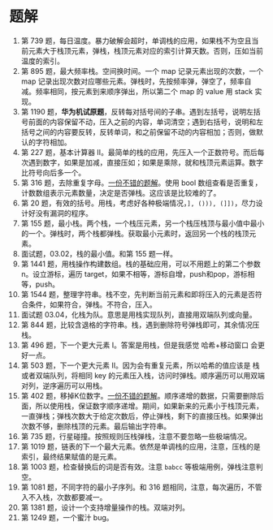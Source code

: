 # 题解

1. 第 739 题，每日温度。暴力破解会超时，单调栈的应用，如果栈不为空且当前元素大于栈顶元素，弹栈，栈顶元素对应的索引计算天数。否则，压如当前温度的索引。
2. 第 895 题，最大频率栈。空间换时间。一个 map 记录元素出现的次数，一个 map 记录出现次数对应哪些元素。弹栈时，先按频率弹，弹空了，频率自减。频率相同，按元素到来顺序弹出，所以第二个 map 的 value 用 stack 实现。
3. 第 1190 题，**华为机试原题**，反转每对括号间的子串。遇到左括号，说明左括号前面的内容保留不动，压入之前的内容，单词清空；遇到右括号，说明和左括号之间的内容要反转，反转单词，和之前保留不动的内容相加；否则，做默认的字符相加。
4. 第 227 题，基本计算器 II。最简单的栈的应用，先压入一个正数符号。而后每次遇到数字，如果是加减，直接压如；如果是乘除，就和栈顶元素运算。数字比符号向后多一个。
5. 第 316 题，去除重复字母。[一份不错的题解](https://leetcode-cn.com/problems/remove-duplicate-letters/solution/you-qian-ru-shen-dan-diao-zhan-si-lu-qu-chu-zhong-/)。使用 bool 数组查看是否重复，计数数组表示元素数量，决定是否弹栈。这应该是比较难的了。
6. 第 20 题，有效的括号。用栈，考虑好各种极端情况，`], ())), (]])`，尽力设计好没有漏洞的程序。
7. 第 155 题，最小栈。两个栈，一个栈压元素，另一个栈压栈顶与最小值中最小的一个。弹栈时，两个栈都弹栈。获取最小元素时，返回另一个栈的栈顶元素。
8. 面试题，03.02，栈的最小值。和第 155 题一样。
9. 第 1441 题，用栈操作构建数组。栈的基础应用，可以不用题上的第二个参数 n。设立游标，遍历 target，如果不相等，游标自增，push和pop，游标相等，push。
10. 第 1544 题，整理字符串。栈不空，先判断当前元素和即将压入的元素是否符合条件，如果符合，弹栈。不符合，压入。
11. 面试题 03.04，化栈为队。意思是用栈实现队列，直接用双端队列或向量。
12. 第 844 题，比较含退格的字符串。栈，遇到删除符号弹栈即可，其余情况压栈。
13. 第 496 题，下一个更大元素 I。答案是用栈，但是我感觉 哈希+移动窗口 会更好一点。
14. 第 503 题，下一个更大元素 II。因为会有重复元素，所以哈希的值应该是 栈或者双端队列，将相同 key 的元素压入栈，访问时弹栈。顺序遍历可以用双端对列，逆序遍历可以用栈。
15. 第 402 题，移掉K位数字。[一份不错的题解](https://leetcode-cn.com/problems/remove-k-digits/solution/wei-tu-jie-dan-diao-zhan-dai-ma-jing-jian-402-yi-d/)。顺序递增的数据，只需要删除后面，所以使用栈，保证数字顺序递增。期间，如果新来的元素小于栈顶元素，一直弹栈；弹栈次数大于给定次数后，停止弹栈，剩下的直接压栈。如果弹出次数不够，删除栈顶的元素。最后输出字符串。
16. 第 735 题，行星碰撞。按照规则压栈弹栈，注意不要忽略一些极端情况。
17. 第 1019 题，链表的下一个最大元素。依然是单调栈的应用，注意，压栈的是索引，最终结果赋值的是元素。
18. 第 1003 题，检查替换后的词是否有效。注意 `babcc` 等极端用例，弹栈注意判空。
19. 第 1081 题，不同字符的最小子序列。和 316 题相同，注意，每次遍历，不管入不入栈，次数都要减一。
20. 第 1381 题，设计一个支持增量操作的栈。双端对列。
21. 第 1249 题，一个蜜汁 bug。